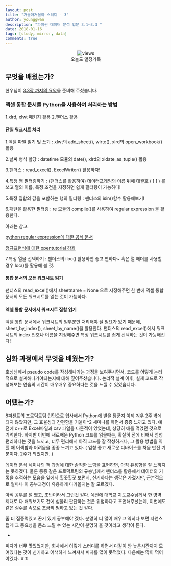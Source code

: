 ```yaml
---
layout: post
title: "거울아거울아 스터디 - 3"
author: younggwan
description: "파이썬 데이터 분석 입문 3.1~3.3 "
date: 2018-01-16
tags: [study, mirror, data]
comments: true
---
```

<center>
<figure>
<img src="/images/mirror-3-1.jpg" alt="views">
<figcaption>오늘도 열정가득</figcaption>
</figure>
</center>

## 무엇을 배웠는가?
현우님이 [3.3장 까지의 요약](https://github.com/henrykim1/analytics-with-python/blob/master/3%EC%9E%A5.ipynb)을 준비해 주셨습니다.

### 엑셀 통합 문서를 Python을 사용하여 처리하는 방법
1.xlrd, xlwt 패키지 활용
2.팬더스 활용

#### 단일 워크시트 처리
1.엑셀 파일 읽기 및 쓰기
: xlwt의 add_sheet(), wirte(), xlrd의 open_workbook() 활용

2.날짜 형식 할당
: datetime 모듈의 date(), xlrd의 xldate_as_tuple() 활용

3.팬더스
: read_excel(), ExcelWriter() 활용하자!

4.특정 행 필터링하기
: (팬더스를 활용하여) 데이터프레임의 이름 뒤에 대괄호 ( [ ] ) 를 쓰고 열의 이름, 특정 조건을 지정하면 쉽게 필터링이 가능하다!

5.특정 집합의 값을 포함하는 행의 필터링
: 팬더스의  isin()함수 활용해보기!

6.패턴을 활용한 필터링
: re 모듈의 compile()를 사용하여 regular expression 을 활용한다.

아래는 참고.

[python regular expression에 대한 공식 문서](https://docs.python.org/3/library/re.html?highlight=re#module-re)

[정규표현식에 대한 opentutorial 강좌](https://opentutorials.org/module/622/5143)

7.특정 열을 선택하기
: 팬더스의 iloc() 활용하면 좋고 편하다~ 혹은 열 헤더를 사용할 경우 loc()를 활용해 볼 것.

#### 통합 문서의 모든 워크시트 읽기
팬더스의 read_excel()에서 sheetname = None 으로 지정해주면 한 번에 엑셀 통합 문서의 모든 워크시트를 읽는 것이 가능하다.

#### 엑셀 통합 문서에서 워크시트 집합 읽기
엑셀 통합 문서에서 워크시트의 일부분만 처리해야 될 필요가 있기 때문에, sheet_by_index(), sheet_by_name()을 활용한다.
팬더스의 read_excel()에서 워크시트의 index 번호나 이름을 지정해주면 특정 워크시트를 쉽게 선택하는 것이 가능해진다!

## 심화 과정에서 무엇을 배웠는가?
호성님께서 pseudo code를 작성해나가는 과정을 보여주시면서, 코드를 어떻게 논리적으로 설계해나가야되는지에 대해 짚어주셨습니다. 논리적 설계 이후, 실제 코드로 작성해보는 연습의 시간이 매우매우 중요하다는 것을 느낄 수 있었습니다.

## 어땠는가?
8퍼센트의 프로덕트팀 인턴으로 입사해서 Python에 발을 담군지 이제 겨우 2주 밖에 되지 않았지만, 그 효율성과 간편함을 거울아^2 세미나를 하면서 종종 느끼고 있다. 예전에 c++로 Excel파일과 csv 파일을 다룬적이 있었는데, 상당히 애를 먹었던 것으로 기억한다. 하지만 이번에 새로배운 Python 코드를 읽을때는, 확실히 전에 비해서 엄청 편리하다는 것을 느끼고, 너무 편리해서 아직 코드를 잘 작성하거나, 그 활용 방법을 익힐 때 어색함과 어려움을 종종 느끼고 있다. ( 엄청 좋고 새로운 디바이스를 처음 만진 기분이다. 2주가 되었지만..)

데이터 분석 세미나의 책 과정에 대한 솔직한 느낌을 표현하면, 아직 유용함을 잘 느끼지는 못하겠다. 물론 종종 같은 프로덕트팀의 규승님께서 팬더스를 활용해서 데이터의 기록을 추적하는 모습을 옆에서 힐끗힐끗 보면서, 신기하다는 생각은 가졌지만, 근본적으로 얼마나 이 공부과정이 유용하게 다가올지는 잘 모르겠다.

아직 공부를 덜 했고, 초반이라서 그런것 같다. 예전에 대학교 지도교수님께서 한 영역 제대로 다 배워보기도 전에 섣불리 판단하는 것은 위험하다고 조언해주셨는데, 이번에도 같은 실수를 속으로 조금씩 범하고 있는 것 같다.

좀 더 집중력있고 끈기 있게 공부해야 겠다. 분명히 더 많이 배우고 익히다 보면 자연스럽게 그 중요성을 몸소 느낄 수 있는 시간이 분명히 올 것이라고 생각이 든다.

+

피자가 너무 맛있었지만, 회사에서 이렇게 스터디를 하면서 다같이 밤 늦은시간까지 모여있다는 것이 신기하고 어색하게 느껴져서 피자를 많이 못먹었다. 다음에는 많이 먹어야겠다. ㅎㅎ

